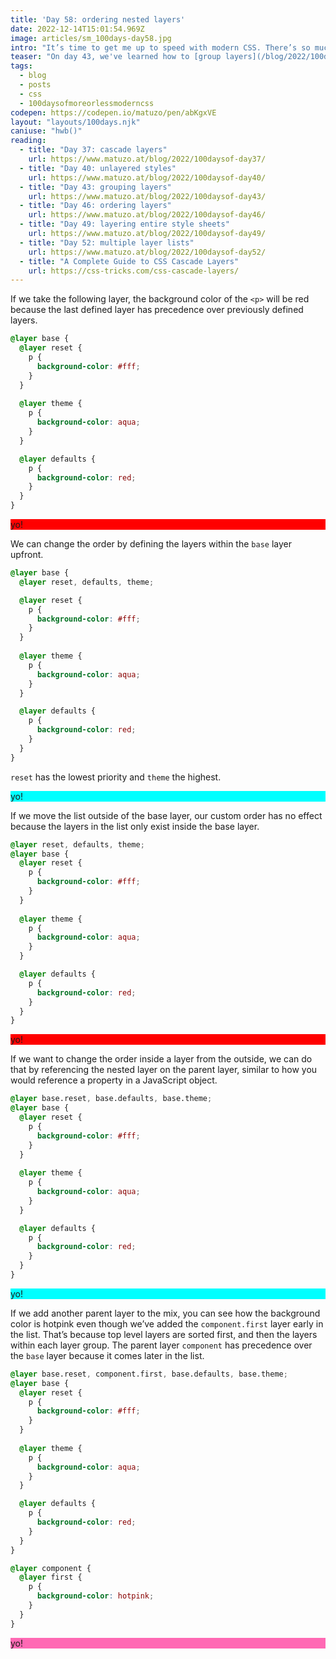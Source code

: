 ```yaml
---
title: 'Day 58: ordering nested layers'
date: 2022-12-14T15:01:54.969Z
image: articles/sm_100days-day58.jpg
intro: "It’s time to get me up to speed with modern CSS. There’s so much new in CSS that I know too little about. To change that I’ve started [#100DaysOfMoreOrLessModernCSS](/blog/2022/100-days-of-more-or-less-modern-css/). Why more or less modern CSS? Because some topics will be about cutting-edge features, while other stuff has been around for quite a while already, but I just have little to no experience with it."
teaser: "On day 43, we've learned how to [group layers](/blog/2022/100daysof-day43/) and on day 46, how to [order them](/blog/2022/100daysof-day43/). In this post, we’ll look into ordering grouped layers."
tags:
  - blog
  - posts
  - css
  - 100daysofmoreorlessmoderncss
codepen: https://codepen.io/matuzo/pen/abKgxVE
layout: "layouts/100days.njk"
caniuse: "hwb()"
reading:
  - title: "Day 37: cascade layers"
    url: https://www.matuzo.at/blog/2022/100daysof-day37/
  - title: "Day 40: unlayered styles"
    url: https://www.matuzo.at/blog/2022/100daysof-day40/
  - title: "Day 43: grouping layers"
    url: https://www.matuzo.at/blog/2022/100daysof-day43/
  - title: "Day 46: ordering layers"
    url: https://www.matuzo.at/blog/2022/100daysof-day46/
  - title: "Day 49: layering entire style sheets"
    url: https://www.matuzo.at/blog/2022/100daysof-day49/
  - title: "Day 52: multiple layer lists"
    url: https://www.matuzo.at/blog/2022/100daysof-day52/
  - title: "A Complete Guide to CSS Cascade Layers"
    url: https://css-tricks.com/css-cascade-layers/
---
```




If we take the following layer, the background color of the `<p>` will be red because the last defined layer has precedence over previously defined layers.

```css
@layer base {
  @layer reset {
    p {
      background-color: #fff;
    }
  }
  
  @layer theme {
    p {
      background-color: aqua;
    }
  }

  @layer defaults {
    p {
      background-color: red;
    }
  }
}
```
<style>
@layer base {
  @layer reset {
    .sample1 p {
      background-color: #fff;
    }
  }
  
  @layer theme {
    .sample1 p {
      background-color: aqua;
    }
  }

  @layer defaults {
    .sample1 p {
      background-color: red;
    }
  }
}

@layer base1 {
  @layer reset, defaults, theme;

  @layer reset {
    .sample2 p {
      background-color: #fff;
    }
  }
  
  @layer theme {
    .sample2 p {
      background-color: aqua;
    }
  }

  @layer defaults {
    .sample2 p {
      background-color: red;
    }
  }
}

@layer reset3, defaults3, theme3;
@layer base3 {
  
  @layer reset3 {
    .sample3 p {
      background-color: #fff;
    }
  }
  
  @layer theme3 {
    .sample3 p {
      background-color: aqua;
    }
  }

  @layer defaults3 {
    .sample3 p {
      background-color: red;
    }
  }
}

@layer base4.reset, base4.defaults, base4.theme;
@layer base4 {
  
  @layer reset {
    .sample4 p {
      background-color: #fff;
    }
  }
  
  @layer theme {
    .sample4 p {
      background-color: aqua;
    }
  }

  @layer defaults {
    .sample4 p {
      background-color: red;
    }
  }
}

@layer base5.reset, component.first, base5.defaults, base5.theme;
@layer base5 {
  @layer reset {
    .sample5 p {
      background-color: #fff;
    }
  }
  
  @layer theme {
    .sample5 p {
      background-color: aqua;
    }
  }

  @layer defaults {
    .sample5 p {
      background-color: red;
    }
  }
}

@layer component {
  @layer first {
    .sample5 p {
      background-color: hotpink;
    }
  }
}
</style>


<div class="sample1" data-sample="demo: the background color is red">
  <p>yo!</p>
</div>

We can change the order by defining the layers within the `base` layer upfront.


```css
@layer base {
  @layer reset, defaults, theme;

  @layer reset {
    p {
      background-color: #fff;
    }
  }
  
  @layer theme {
    p {
      background-color: aqua;
    }
  }

  @layer defaults {
    p {
      background-color: red;
    }
  }
}
```

`reset` has the lowest priority and `theme` the highest.

<div class="sample2" data-sample="demo: the background color is aqua">
  <p>yo!</p>
</div>

If we move the list outside of the base layer, our custom order has no effect because the layers in the list only exist inside the base layer.

```css
@layer reset, defaults, theme;
@layer base {
  @layer reset {
    p {
      background-color: #fff;
    }
  }
  
  @layer theme {
    p {
      background-color: aqua;
    }
  }

  @layer defaults {
    p {
      background-color: red;
    }
  }
}
```

<div class="sample3" data-sample="demo: the background color is red">
  <p>yo!</p>
</div>

If we want to change the order inside a layer from the outside, we can do that by referencing the nested layer on the parent layer, similar to how you would reference a property in a JavaScript object.

```css
@layer base.reset, base.defaults, base.theme;
@layer base {
  @layer reset {
    p {
      background-color: #fff;
    }
  }
  
  @layer theme {
    p {
      background-color: aqua;
    }
  }

  @layer defaults {
    p {
      background-color: red;
    }
  }
}
```

<div class="sample4" data-sample="demo: the background color is aqua">
  <p>yo!</p>
</div>

If we add another parent layer to the mix, you can see how the background color is hotpink even though we’ve added the `component.first` layer early in the list. That’s because top level layers are sorted first, and then the layers within each layer group. The parent layer `component` has precedence over the `base` layer because it comes later in the list.

```css
@layer base.reset, component.first, base.defaults, base.theme;
@layer base {
  @layer reset {
    p {
      background-color: #fff;
    }
  }
  
  @layer theme {
    p {
      background-color: aqua;
    }
  }

  @layer defaults {
    p {
      background-color: red;
    }
  }
}

@layer component {
  @layer first {
    p {
      background-color: hotpink;
    }
  }
}
```

<div class="sample5" data-sample="demo: the background color is hotpink">
  <p>yo!</p>
</div>